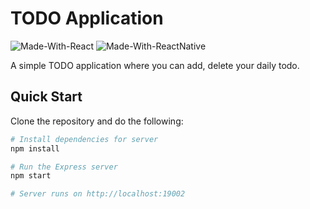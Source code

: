 # TODO Application

![Made-With-React](https://img.shields.io/badge/Made_with-React-informational?style=for-the-badge&logo=react) ![Made-With-ReactNative](https://img.shields.io/badge/Made_with-ReactNative-informational?style=for-the-badge&logo=react)

A simple TODO application where you can add, delete your daily todo.

## Quick Start

Clone the repository and do the following:

```bash
# Install dependencies for server
npm install

# Run the Express server
npm start

# Server runs on http://localhost:19002
```
